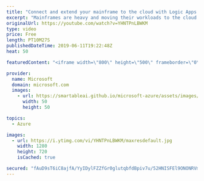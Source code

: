 ```yaml
---
title: "Connect and extend your mainframe to the cloud with Logic Apps | Azure Friday"
excerpt: "Mainframes are heavy and moving their workloads to the cloud takes time. Using the Logic Apps connector for IBM 3270 'green screens' you can now easily record mainframe applications and drive them from Logic Apps. This capability, sometimes termed, RPA (robotic process automation), enables you to extend"
originalUrl: https://youtube.com/watch?v=YHNTPnLBWKM
type: video
price: Free
length: PT10M27S
publishedDateTime: 2019-06-11T19:22:48Z
heat: 50

featuredContent: "<iframe width=\"800\" height=\"500\" frameborder=\"0\" src=\"https://www.youtube.com/embed/YHNTPnLBWKM\" allow=\"accelerometer; autoplay; encrypted-media; gyroscope; picture-in-picture\" allowfullscreen></iframe>"

provider:
  name: Microsoft
  domain: microsoft.com
  images:
    - url: https://smartableai.github.io/microsoft-azure/assets/images/organizations/microsoft.com-50x50.jpg
      width: 50
      height: 50

topics:
  - Azure

images:
  - url: https://i.ytimg.com/vi/YHNTPnLBWKM/maxresdefault.jpg
    width: 1280
    height: 720
    isCached: true

secured: "fAuD9sT6iC8ajfA/YyIDylFZZfGr0glutqbfdBpiv7u/52HNISFEl9ONONRVm283cpEWyT3u7rqMqzkM9eujULS3zzY5WdeSES4Yz5sd6BEseSXVxCFbgx2fK92nqZJoWkv1UKNl5AtmeLnhXH3wPRZ74/fHje7PUAPCCdFcbj+iRPn/cpXmgsncaFFDQ/ijV0YtHLk3y3o6CVnvprAMt5OetQO85Oyavkosu2Dy045CT6SwNAPyJHNUdIg71JP6BO2aeN3hoQFekMRWrbaVSa7+Xxkuw4wVfDfaEeXmzQ66Vd6AJITFMWm2ELGHg4bjyL8xc+Z8puUkzvDXD8m3/X2sJfcvd3GHdCzr7kFxaJfWD7w6j+Ar2fuX2sSlwWUlG327U+zeSfCvKORIpDjToWDnMj1mGdUz0B/pSp9lMzk=;C2DRCAAMcpx+Rvzr9KhEiQ=="
---
```


